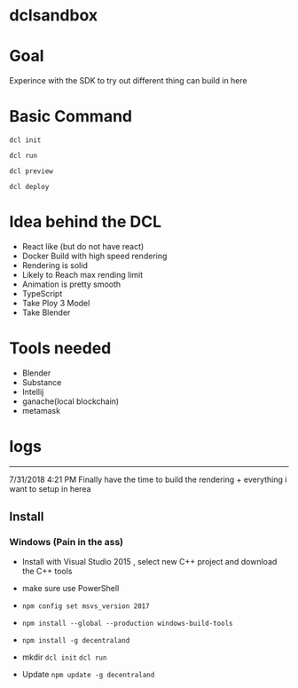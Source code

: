 # dclsandbox

# Goal
Experince with the SDK to try out different thing can build in here



# Basic Command

`dcl init`

`dcl run`

`dcl preview`

`dcl deploy`

# Idea behind the DCL

 - React like (but do not have react)
 - Docker Build with high speed rendering
 - Rendering is solid
 - Likely to Reach max rending limit
 - Animation is pretty smooth
 - TypeScript
 - Take Ploy 3 Model
 - Take Blender
 
# Tools needed
   
 - Blender
 - Substance
 - Intellij
 - ganache(local blockchain)
 - metamask
  
# logs

-------------------------------------


7/31/2018 4:21 PM
Finally have the time to build the rendering + everything i want to setup in herea 


## Install

### Windows (Pain in the ass)

 
 - Install with Visual Studio 2015 , select new C++ project and download the C++ tools
 - make sure use PowerShell
 - `npm config set msvs_version 2017`
 - `npm install --global --production windows-build-tools`
 - `npm install -g decentraland`
 
 - mkdir
    `dcl init`
    `dcl run`
    
 - Update
   `npm update -g decentraland`
   
 